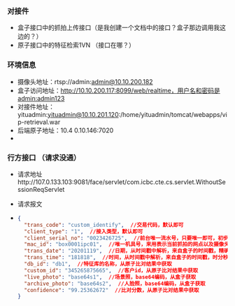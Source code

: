 ### 对接件

- 盒子接口中的抓拍上传接口（是我创建一个文档中的接口？盒子那边调用我这边的？）
- 原子接口中的特征检索1VN  （接口在哪？）



### 环境信息

- 摄像头地址：rtsp://admin:admin@10.10.200.182
- 盒子访问地址：http://10.10.200.117:8099/web/realtime，用户名和密码是admin:admin123
- 对接件地址：yituadmin:yituadmin@10.10.201.120:/home/yituadmin/tomcat/webapps/vip-retrieval.war
- 后端原子地址：10.4 0.10.146:7020
- 

### 行方接口 （请求没通）

- 请求地址http://107.0.133.103:9081/face/servlet/com.icbc.cte.cs.servlet.WithoutSessionReqServlet

- 请求报文

- ```json
  {
    "trans_code": "custom_identify",  //交易代码，默认即可
    "client_type": "1",  //接入类型，默认即可
    "client_serial_no": "0023426725",  //前台唯一流水号，只要唯一即可，初步定为机具号+时间戳的方式
    "mac_id": "box0001ipc01",  //唯一机具号，来用表示当前抓拍的网点以及摄像头，通过网点编号和摄像机编号组成，网点编号和摄像机标号均来自盒子
    "trans_date": "20201119",  //日期，从时间戳中解析，来自盒子的时间戳，精确到天
    "trans_time": "181818",  //时间，从时间戳中解析，来自盒子的时间戳，时分秒
    "db_id": "db1",  //特征库的名称，从原子比对结果中获取
    "custom_id": "345265875665",  //客户id，从原子比对结果中获取
    "live_photo": "base64s1",  //场景照，base64编码，从盒子获取
    "archive_photo": "base64s2",  //人脸照，base64编码，从盒子获取
    "confidence": "99.25362672"  //比对分数，从原子比对结果中获取
  }
  ```

  
  

